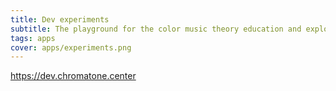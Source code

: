 ```yaml
---
title: Dev experiments
subtitle: The playground for the color music theory education and exploration apps.
tags: apps
cover: apps/experiments.png
---
```


https://dev.chromatone.center